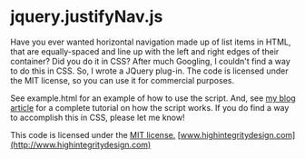 jquery.justifyNav.js
====================

Have you ever wanted horizontal navigation made up of list items in HTML, that are equally-spaced and line up with the left and right edges of their container? Did you do it in CSS? After much Googling, I couldn't find a way to do this in CSS. So, I wrote a JQuery plug-in. The code is licensed under the MIT license, so you can use it for commercial purposes.

See example.html for an example of how to use the script. And, see [my blog article](http://www.highintegritydesign.com/blog/articles/equally-spaced-horizontal-navigation-links-jquery-script) for a complete tutorial on how the script works. If you do find a way to accomplish this in CSS, please let me know!

This code is licensed under the [MIT license.](http://www.opensource.org/licenses/mit-license.php)
[www.highintegritydesign.com](http://www.highintegritydesign.com)
